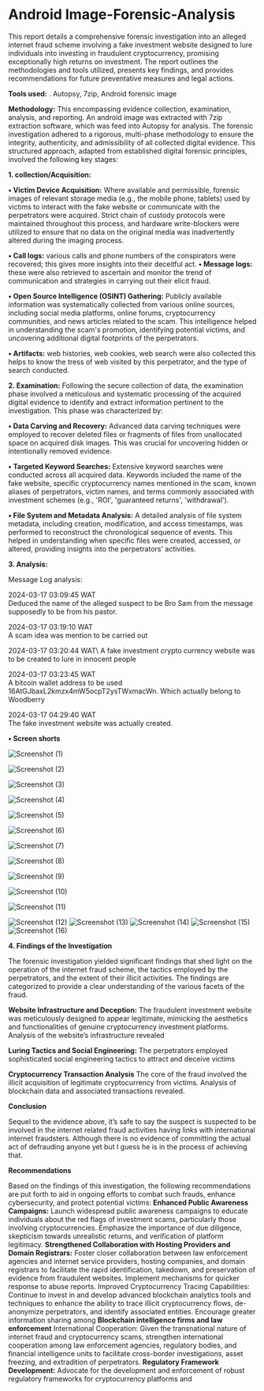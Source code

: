 # Android Image-Forensic-Analysis

This report details a comprehensive forensic investigation into an alleged internet
fraud scheme involving a fake investment website designed to lure individuals into
investing in fraudulent cryptocurrency, promising exceptionally high returns on
investment.
The report outlines the methodologies and tools utilized, presents key findings, and
provides recommendations for future preventative measures and legal actions.

**Tools used:** . Autopsy, 7zip, Android forensic image

**Methodology:** This encompassing evidence collection, examination, analysis, and reporting. An android image was extracted with 7zip extraction software, which was feed into Autopsy for analysis. The forensic investigation adhered to a rigorous, multi-phase methodology to ensure
the integrity, authenticity, and admissibility of all collected digital evidence. This
structured approach, adapted from established digital forensic principles, involved the
following key stages:

 **1.	collection/Acquisition:**
 
  **• Victim Device Acquisition:** Where available and permissible, forensic images of
relevant storage media (e.g., the mobile phone, tablets) used by victims to interact with the fake website or communicate with
the perpetrators were acquired. Strict chain of custody protocols were
maintained throughout this process, and hardware write-blockers were utilized
to ensure that no data on the original media was inadvertently altered during the
imaging process.

**•	Call logs:** various calls and phone numbers of the conspirators were recovered; this gives more insights into their deceitful act.
**•	Message logs:**  these were also retrieved to ascertain and monitor the trend of communication and strategies in carrying out their elicit fraud.

**•	Open Source Intelligence (OSINT) Gathering:**  Publicly available information
was systematically collected from various online sources, including social media
platforms, online forums, cryptocurrency communities, and news articles related
to the scam. This intelligence helped in understanding the scam's promotion,
identifying potential victims, and uncovering additional digital footprints of the
perpetrators.

**•	Artifacts:** web histories, web cookies, web search were also collected this helps to know the tress of web visited by this perpetrator, and the type of search conducted.

**2.	Examination:** Following the secure collection of data, the examination phase involved a meticulous and systematic processing of the acquired digital evidence to identify and extract information pertinent to the investigation. This phase was characterized by:

**•	Data Carving and Recovery:** Advanced data carving techniques were employed
to recover deleted files or fragments of files from unallocated space on acquired
disk images. This was crucial for uncovering hidden or intentionally removed
evidence.

**•	Targeted Keyword Searches:** Extensive keyword searches were conducted
across all acquired data. Keywords included the name of the fake website,
specific cryptocurrency names mentioned in the scam, known aliases of
perpetrators, victim names, and terms commonly associated with investment
schemes (e.g., 'ROI', 'guaranteed returns', 'withdrawal').

**•	File System and Metadata Analysis:** A detailed analysis of file system metadata,
including creation, modification, and access timestamps, was performed to
reconstruct the chronological sequence of events. This helped in understanding
when specific files were created, accessed, or altered, providing insights into the
perpetrators' activities.

**3.	Analysis:**

Message Log analysis:

2024-03-17 03:09:45 WAT\
Deduced the name of the alleged suspect to be Bro Sam from the message supposedly to be from his pastor.

2024-03-17 03:19:10 WAT\
A scam idea was mention to be carried out

2024-03-17 03:20:44 WAT\ 
A fake investment crypto currency website was to be created to lure in innocent people

2024-03-17 03:23:45 WAT\
A bitcoin wallet address to be used 16AtGJbaxL2kmzx4mW5ocpT2ysTWxmacWn. Which actually belong to Woodberry

2024-03-17 04:29:40 WAT\
The fake investment website was actually created.

**•	Screen shorts**


![Screenshot (1)](https://github.com/user-attachments/assets/b4fd7fb5-f192-48b6-a75f-b8c265e18b51)





![Screenshot (2)](https://github.com/user-attachments/assets/0f2814a0-1d35-4030-af9f-2f0cd9e83b7b)

![Screenshot (3)](https://github.com/user-attachments/assets/211c4af4-13fc-4a23-897d-79bc63940b31)


![Screenshot (4)](https://github.com/user-attachments/assets/83083021-89e0-4130-a5db-b84ec6788f0e)





![Screenshot (5)](https://github.com/user-attachments/assets/550a279a-23b2-4849-9af5-e4c9c96e9910)






![Screenshot (6)](https://github.com/user-attachments/assets/eba4f06e-c725-482e-8ab9-d080d4e72764)








![Screenshot (7)](https://github.com/user-attachments/assets/4e984cec-9320-4b27-98a4-26a5aec83e12)




![Screenshot (8)](https://github.com/user-attachments/assets/25f4fe79-9df3-4ea7-a1a0-139917d33499)




![Screenshot (9)](https://github.com/user-attachments/assets/7a70db3d-2fdf-4eae-b7ff-492b5a90815a)



![Screenshot (10)](https://github.com/user-attachments/assets/f92a3e53-8c8f-444e-8354-71d4c192d7d3)



![Screenshot (11)](https://github.com/user-attachments/assets/6c859796-73b1-4104-8999-bf215b3bb6e4)

![Screenshot (12)](https://github.com/user-attachments/assets/515a1aef-921a-482a-9f4b-135fa87c7238)
![Screenshot (13)](https://github.com/user-attachments/assets/531ce328-0334-499d-b47b-92bbad340f9c)
![Screenshot (14)](https://github.com/user-attachments/assets/257dce2a-b13a-48ce-aa25-e9c1108cb1c9)
![Screenshot (15)](https://github.com/user-attachments/assets/a597d877-e60f-4d84-ae1a-eb3b69171951)
![Screenshot (16)](https://github.com/user-attachments/assets/100158ca-b219-4961-bd4e-3ca249240b9e)


**4.	Findings of the Investigation**

The forensic investigation yielded significant findings that shed light on the operation
of the internet fraud scheme, the tactics employed by the perpetrators, and the extent
of their illicit activities. The findings are categorized to provide a clear understanding
of the various facets of the fraud.

**Website Infrastructure and Deception:** The fraudulent investment website was
meticulously designed to appear legitimate, mimicking the aesthetics and
functionalities of genuine cryptocurrency investment platforms. Analysis of the
website’s infrastructure revealed

**Luring Tactics and Social Engineering:** The perpetrators employed sophisticated
social engineering tactics to attract and deceive victims

**Cryptocurrency Transaction Analysis**
The core of the fraud involved the illicit acquisition of legitimate cryptocurrency from
victims. Analysis of blockchain data and associated transactions revealed.

**Conclusion**

Sequel to the evidence above, it’s safe to say the suspect is suspected to be involved in the internet related fraud activities having links with international internet fraudsters. Although there is no evidence of committing the actual act of defrauding anyone yet but I guess he is in the process of achieving that.

**Recommendations**

Based on the findings of this investigation, the following recommendations are put
forth to aid in ongoing efforts to combat such frauds, enhance cybersecurity, and
protect potential victims:
**Enhanced Public Awareness Campaigns:** Launch widespread public awareness
campaigns to educate individuals about the red flags of investment scams,
particularly those involving cryptocurrencies. Emphasize the importance of due
diligence, skepticism towards unrealistic returns, and verification of platform
legitimacy.
**Strengthened Collaboration with Hosting Providers and Domain Registrars:**
Foster closer collaboration between law enforcement agencies and internet
service providers, hosting companies, and domain registrars to facilitate the
rapid identification, takedown, and preservation of evidence from fraudulent
websites. Implement mechanisms for quicker response to abuse reports.
Improved Cryptocurrency Tracing Capabilities: Continue to invest in and
develop advanced blockchain analytics tools and techniques to enhance the
ability to trace illicit cryptocurrency flows, de-anonymize perpetrators, and
identify associated entities. Encourage greater information sharing among
**Blockchain intelligence firms and law enforcement**
International Cooperation: Given the transnational nature of internet fraud and
cryptocurrency scams, strengthen international cooperation among law
enforcement agencies, regulatory bodies, and financial intelligence units to
facilitate cross-border investigations, asset freezing, and extradition of
perpetrators.
**Regulatory Framework Development:** Advocate for the development and
enforcement of robust regulatory frameworks for cryptocurrency platforms and



